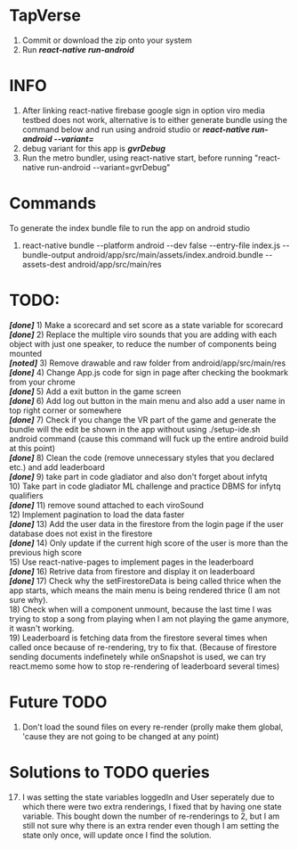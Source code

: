 # TapVerse
1) Commit or download the zip onto your system
2) Run ***react-native run-android***

# INFO
1) After linking react-native firebase google sign in option viro media testbed does not work, alternative is to either generate bundle using the command below and run using android studio or ***react-native run-android --variant=<debug variant>***
2) debug variant for this app is ***gvrDebug***
3) Run the metro bundler, using react-native start, before running "react-native run-android --variant=gvrDebug"

# Commands
To generate the index bundle file to run the app on android studio<br>
1) react-native bundle --platform android --dev false --entry-file index.js --bundle-output android/app/src/main/assets/index.android.bundle --assets-dest android/app/src/main/res 


# TODO: 
***[done]*** 1) Make a scorecard and set score as a state variable for scorecard <br>
***[done]*** 2) Replace the multiple viro sounds that you are adding with each object with just one speaker, to reduce the number of components being mounted<br>
***[noted]*** 3) Remove drawable and raw folder from android/app/src/main/res<br>
***[done]*** 4) Change App.js code for sign in page after checking the bookmark from your chrome <br>
***[done]*** 5) Add a exit button in the game screen<br>
***[done]*** 6) Add log out button in the main menu and also add a user name in top right corner or somewhere<br>
***[done]*** 7) Check if you change the VR part of the game and generate the bundle will the edit be shown in the app without using ./setup-ide.sh android command (cause this command will fuck up the entire android build at this point)<br>
***[done]*** 8) Clean the code (remove unnecessary styles that you declared etc.) and add leaderboard<br>
***[done]*** 9) take part in code gladiator and also don't forget about infytq<br>
10) Take part in code gladiator ML challenge and practice DBMS for infytq qualifiers<br> 
***[done]*** 11) remove sound attached to each viroSound<br>
12) Implement pagination to load the data faster<br>
***[done]*** 13) Add the user data in the firestore from the login page if the user database does not exist in the firestore<br>
***[done]*** 14) Only update if the current high score of the user is more than the previous high score<br>
15) Use react-native-pages to implement pages in the leaderboard<br>
***[done]*** 16) Retrive data from firestore and display it on leaderboard<br>
***[done]*** 17) Check why the setFirestoreData is being called thrice when the app starts, which means the main menu is being rendered thrice (I am not sure why).<br>
18) Check when will a component unmount, because the last time I was trying to stop a song from playing when I am not playing the game anymore, it wasn't working.<br>
19) Leaderboard is fetching data from the firestore several times when called once because of re-rendering, try to fix that. (Because of firestore sending documents indefinetely while onSnapshot is used, we can try react.memo some how to stop re-rendering of leaderboard several times) <br>

# Future TODO
1) Don't load the sound files on every re-render (prolly make them global, 'cause they are not going to be changed at any point)<br>

# Solutions to TODO queries
17) I was setting the state variables loggedIn and User seperately due to which there were two extra renderings, I fixed that by having one state variable. This bought down the number of re-renderings to 2, but I am still not sure why there is an extra render even though I am setting the state only once, will update once I find the solution.<br>
